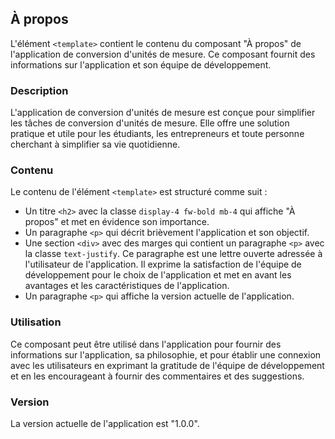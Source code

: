 ## À propos

L'élément `<template>` contient le contenu du composant "À propos" de l'application de conversion d'unités de mesure. Ce composant fournit des informations sur l'application et son équipe de développement.

### Description

L'application de conversion d'unités de mesure est conçue pour simplifier les tâches de conversion d'unités de mesure. Elle offre une solution pratique et utile pour les étudiants, les entrepreneurs et toute personne cherchant à simplifier sa vie quotidienne.

### Contenu

Le contenu de l'élément `<template>` est structuré comme suit :

- Un titre `<h2>` avec la classe `display-4 fw-bold mb-4` qui affiche "À propos" et met en évidence son importance.
- Un paragraphe `<p>` qui décrit brièvement l'application et son objectif.
- Une section `<div>` avec des marges qui contient un paragraphe `<p>` avec la classe `text-justify`. Ce paragraphe est une lettre ouverte adressée à l'utilisateur de l'application. Il exprime la satisfaction de l'équipe de développement pour le choix de l'application et met en avant les avantages et les caractéristiques de l'application.
- Un paragraphe `<p>` qui affiche la version actuelle de l'application.

### Utilisation

Ce composant peut être utilisé dans l'application pour fournir des informations sur l'application, sa philosophie, et pour établir une connexion avec les utilisateurs en exprimant la gratitude de l'équipe de développement et en les encourageant à fournir des commentaires et des suggestions.

### Version

La version actuelle de l'application est "1.0.0".